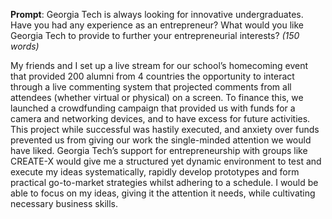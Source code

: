 **Prompt**: Georgia Tech is always looking for innovative undergraduates. Have you had any experience as an entrepreneur? What would you like Georgia Tech to provide to further your entrepreneurial interests?
_(150 words)_

My friends and I set up a live stream for our school’s homecoming event that provided 200 alumni from 4 countries the opportunity to interact through a live commenting system that projected comments from all attendees (whether virtual or physical) on a screen. To finance this, we launched a crowdfunding campaign that provided us with funds for a camera and networking devices, and to have excess for future activities. This project while successful was hastily executed, and anxiety over funds prevented us from giving our work the single-minded attention we would have liked. Georgia Tech’s support for entrepreneurship with groups like CREATE-X would give me a structured yet dynamic environment to test and execute my ideas systematically, rapidly develop prototypes and form practical go-to-market strategies whilst adhering to a schedule. I would be able to focus on my ideas, giving it the attention it needs, while cultivating necessary business skills.